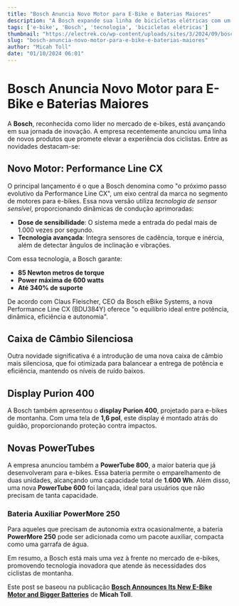 ```yaml
---
title: "Bosch Anuncia Novo Motor para E-Bike e Baterias Maiores"
description: "A Bosch expande sua linha de bicicletas elétricas com um novo motor e baterias de maior capacidade."
tags: ['e-bike', 'Bosch', 'tecnologia', 'bicicletas elétricas']
thumbnail: "https://electrek.co/wp-content/uploads/sites/3/2024/09/bosch-electric-bike-header.jpg?quality=82&strip=all&w=1600"
slug: "bosch-anuncia-novo-motor-para-e-bike-e-baterias-maiores"
author: "Micah Toll"
date: "01/10/2024 06:01"
---
```


# Bosch Anuncia Novo Motor para E-Bike e Baterias Maiores

A **Bosch**, reconhecida como líder no mercado de e-bikes, está avançando em sua jornada de inovação. A empresa recentemente anunciou uma linha de novos produtos que promete elevar a experiência dos ciclistas. Entre as novidades destacam-se:

## Novo Motor: Performance Line CX  
O principal lançamento é o que a Bosch denomina como "o próximo passo evolutivo da Performance Line CX", um eixo central da marca no segmento de motores para e-bikes. Essa nova versão utiliza *tecnologia de sensor sensível*, proporcionando dinâmicas de condução aprimoradas:
- **Dose de sensibilidade**: O sistema mede a entrada do pedal mais de 1.000 vezes por segundo.
- **Tecnologia avançada**: Integra sensores de cadência, torque e inércia, além de detectar ângulos de inclinação e vibrações.

Com essa tecnologia, a Bosch garante:
- **85 Newton metros de torque**
- **Power máxima de 600 watts**
- **Até 340% de suporte** 

De acordo com Claus Fleischer, CEO da Bosch eBike Systems, a nova Performance Line CX (BDU384Y) oferece "o equilíbrio ideal entre potência, dinâmica, eficiência e autonomia".

## Caixa de Câmbio Silenciosa  
Outra novidade significativa é a introdução de uma nova caixa de câmbio mais silenciosa, que foi otimizada para balancear a entrega de potência e eficiência, mantendo os níveis de ruído baixos.

## Display Purion 400  
A Bosch também apresentou o **display Purion 400**, projetado para e-bikes de montanha. Com uma tela de **1,6 pol**, este display é montado atrás do guidão, proporcionando proteção contra impactos.

## Novas PowerTubes  
A empresa anunciou também a **PowerTube 800**, a maior bateria que já desenvolveram para e-bikes. Essa bateria permite o emparelhamento de duas unidades, alcançando uma capacidade total de **1.600 Wh**. Além disso, uma nova **PowerTube 600** foi lançada, ideal para usuários que não precisam de tanta capacidade.

### Bateria Auxiliar PowerMore 250  
Para aqueles que precisam de autonomia extra ocasionalmente, a bateria **PowerMore 250** pode ser adicionada como um pacote auxiliar, compacta como uma garrafa de água.

Em resumo, a Bosch está mais uma vez à frente no mercado de e-bikes, promovendo tecnologia inovadora que atende às necessidades dos ciclistas de montanha.

Este post se baseou na publicação [**Bosch Announces Its New E-Bike Motor and Bigger Batteries**](https://electrek.co/2024/09/30/bosch-announces-its-new-e-bike-motor-and-bigger-batteries/) de **Micah Toll**.